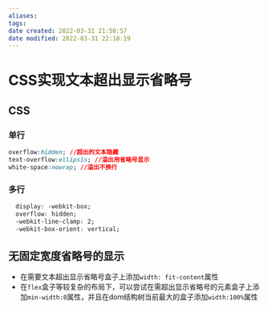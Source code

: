 ```yaml
---
aliases: 
tags: 
date created: 2022-03-31 21:50:57
date modified: 2022-03-31 22:18:19
---
```


# CSS实现文本超出显示省略号

## CSS

### 单行

``` css
overflow:hidden; //超出的文本隐藏
text-overflow:ellipsis; //溢出用省略号显示
white-space:nowrap; //溢出不换行
```

### 多行

```css
  display: -webkit-box;
  overflow: hidden;  
  -webkit-line-clamp: 2;
  -webkit-box-orient: vertical;
```

## 无固定宽度省略号的显示

- 在需要文本超出显示省略号盒子上添加`width: fit-content`属性
- 在`flex`盒子等较复杂的布局下，可以尝试在需超出显示省略号的元素盒子上添加`min-width:0`属性，并且在dom结构树当前最大的盒子添加`width:100%`属性
